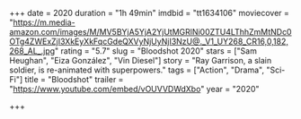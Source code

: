 +++
date = 2020
duration = "1h 49min"
imdbid = "tt1634106"
moviecover = "https://m.media-amazon.com/images/M/MV5BYjA5YjA2YjUtMGRlNi00ZTU4LThhZmMtNDc0OTg4ZWExZjI3XkEyXkFqcGdeQXVyNjUyNjI3NzU@._V1_UY268_CR16,0,182,268_AL_.jpg"
rating = "5.7"
slug = "Bloodshot 2020"
stars = ["Sam Heughan", "Eiza González", "Vin Diesel"]
story = "Ray Garrison, a slain soldier, is re-animated with superpowers."
tags = ["Action", "Drama", "Sci-Fi"]
title = "Bloodshot"
trailer = "https://www.youtube.com/embed/vOUVVDWdXbo"
year = "2020"

+++
